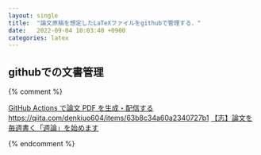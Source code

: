 ```yaml
---
layout: single
title:  "論文原稿を想定したLaTeXファイルをgithubで管理する．"
date:   2022-09-04 10:03:40 +0900
categories: latex
---
```




## githubでの文書管理
{% comment %}

[GitHub Actions で論文 PDF を生成・配信する](https://zenn.dev/junkato/articles/github-actions-to-generate-pdfs-for-pages)
https://qiita.com/denkiuo604/items/63b8c34a60a2340727b1
[【志】論文を毎週書く「週論」を始めます](https://zenn.dev/ganariya/articles/weekly-paper-trial)

{% endcomment %}


